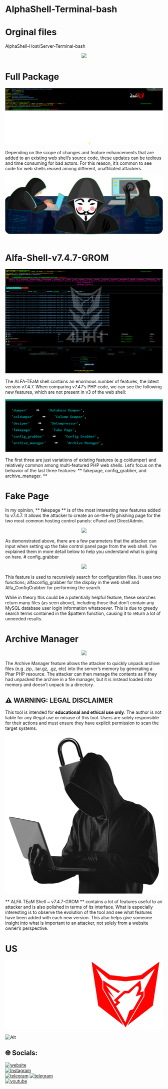 # AlphaShell-Terminal-bash
# Orginal files

AlphaShell-Host/Server-Terminal-bash

 <p align="center">
<img src="https://yt3.googleusercontent.com/6_gl3yD2a7kDSTrqua1O93qNxukmlfZm0fU7Lt3C5DmwF50bHD5V_u_1CfTsbjNn6Xdjqqjmc9c=w1060-fcrop64=1,00005a57ffffa5a8-k-c0xffffffff-no-nd-rj" >
</p>

# Full Package
 <p align="center">
<img src="https://github.com/4lph4shell/AlphaShell-Terminal-bash/blob/master/0000.png" >
</p>

Depending on the scope of changes and feature enhancements that are added to an existing web shell’s source code, these updates can be tedious and time consuming for bad actors. For this reason, it’s common to see code for web shells reused among different, unaffiliated attackers.

 <p align="center">
<img src="https://github.com/4lph4shell/AlphaShell-Terminal-bash/blob/master/316.png" >
</p>

# Alfa-Shell-v7.4.7-GROM

 <p align="center">
<img src="https://github.com/4lph4shell/AlphaShell-Terminal-bash/blob/master/03.png" >
</p>


The ALFA-TEaM shell contains an enormous number of features, the latest version v7.4.7.
When comparing v7.47’s PHP code, we can see the following new features, which are not present in v3 of the web shell:
 <p align="center">
<img src="https://github.com/4lph4shell/AlphaShell-Terminal-bash/blob/master/Screenshot%202024-10-17%20194213.png" >
</p>

The first three are just variations of existing features (e.g coldumper) and relatively common among multi-featured PHP web shells.
Let’s focus on the behavior of the last three features: ** fakepage, config_grabber, and archive_manager. ** 

# Fake Page 
In my opinion, ** fakepage ** is of the most interesting new features added to v7.4.7. It allows the attacker to create an on-the-fly phishing page for the two most common hosting control panels: cPanel and DirectAdmin.
 <p align="center">
<img src="https://blog.sucuri.net/wp-content/uploads/2020/10/alfa_team_web_shell_phishing_page.gif" >
</p>
As demonstrated above, there are a few parameters that the attacker can input when setting up the fake control panel page from the web shell. I’ve explained them in more detail below to help you understand what is going on here.
# config_grabber
 <p align="center">
<img src="https://blog.sucuri.net/wp-content/uploads/2020/10/alfa_team_web_shell_config_grabber.png" >
</p>

This feature is used to recursively search for configuration files. It uses two functions; alfaconfig_grabber for the display in the web shell and Alfa_ConfigGrabber for performing the search.

While in theory this could be a potentially helpful feature, these searches return many files (as seen above), including those that don’t contain any MySQL database user login information whatsoever. This is due to greedy search terms contained in the $pattern function, causing it to return a lot of unneeded results.

# Archive Manager
 <p align="center">
<img src="[https://blog.sucuri.net/wp-content/uploads/2020/10/alfa_team_web_shell_config_grabber.png](https://blog.sucuri.net/wp-content/uploads/2020/10/alfa_team_web_shell_archive_manager.gif)" >
</p>
The Archive Manager feature allows the attacker to quickly unpack archive files (e.g .zip, .tar.gz, .gz, etc) into the server’s memory by generating a Phar PHP resource. The attacker can then manage the contents as if they had unpacked the archive in a file manager, but it is instead loaded into memory and doesn’t unpack to a directory.

## ⚠️ WARNING: LEGAL DISCLAIMER

This tool is intended for **educational and ethical use only**. The author is not liable for any illegal use or misuse of this tool. Users are solely responsible for their actions and must ensure they have explicit permission to scan the target systems.
 <p align="center">
<img src="https://github.com/4lph4shell/AlphaShell-Terminal-bash/blob/master/312.png" >
</p>

** ALFA TEaM Shell ~ v7.4.7-GROM ** contains a lot of features useful to an attacker and is also polished in terms of its interface. What is especially interesting is to observe the evolution of the tool and see what features have been added with each new version. This also helps give someone insight into what is important to an attacker, not solely from a website owner’s perspective.



 
# US
 <p align="center">
<img src="https://github.com/4lph4shell/AlphaShell-Terminal-bash/blob/master/319.png" >
</p>


![Alt](https://repobeats.axiom.co/api/embed/c6c5d8c6f802c26c7dcb4d5f7bbda6a4fcd28bdc.svg "Repobeats analytics image")


## 🌐 Socials:
[![website](https://img.shields.io/badge/🐺-website-4EA94B.svg?&logo=web&logoColor=white)](https://www.4lph4.ir) <br/>
[![Instagram](https://img.shields.io/badge/Instagram-%23E4405F.svg?logo=Instagram&logoColor=white)](https://instagram.com/4lph4.co) <br/>
[![telegram](https://img.shields.io/badge/Telegram-2CA5E0.svg?&logo=telegram&logoColor=white)](https://t.me/ALPH4Co) 
[![telegram](https://img.shields.io/badge/Telegram-Topic-2CA5E0.svg?&logo=telegram&logoColor=white)](https://t.me/ALPH4ir) <br/>
[![youtube](https://img.shields.io/badge/You-tube-%23E4405F.svg?logo=youtube&logoColor=white)](https://www.youtube.com/@4lph4co) 


